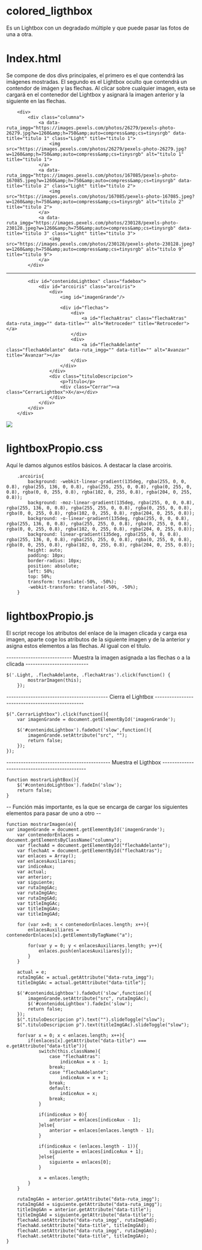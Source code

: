 # colored_ligthbox
Es un Lightbox con un degradado múltiple y que puede pasar las fotos de una a otra.

# Index.html

Se compone de dos divs principales, el primero es el que contendrá las imágenes mostradas. El segundo es el Lightbox oculto que contendrá un contendor de imágen y las flechas. Al clicar sobre cualquier imagen, esta se cargará en el contenedor del Lightbox y asignará la imagen anterior y la siguiente en las flechas.

        <div>
            <div class="columna">
                <a data-ruta_imgg="https://images.pexels.com/photos/26279/pexels-photo-26279.jpg?w=1260&amp;h=750&amp;auto=compress&amp;cs=tinysrgb" data-title="titulo 1" class="Light" title="titulo 1">
                    <img src="https://images.pexels.com/photos/26279/pexels-photo-26279.jpg?w=1260&amp;h=750&amp;auto=compress&amp;cs=tinysrgb" alt="titulo 1" title="titulo 1">
                </a>
                <a data-ruta_imgg="https://images.pexels.com/photos/167085/pexels-photo-167085.jpeg?w=1260&amp;h=750&amp;auto=compress&amp;cs=tinysrgb" data-title="titulo 2" class="Light" title="titulo 2">
                    <img src="https://images.pexels.com/photos/167085/pexels-photo-167085.jpeg?w=1260&amp;h=750&amp;auto=compress&amp;cs=tinysrgb" alt="titulo 2" title="titulo 2">
                </a>
                <a data-ruta_imgg="https://images.pexels.com/photos/230128/pexels-photo-230128.jpeg?w=1260&amp;h=750&amp;auto=compress&amp;cs=tinysrgb" data-title="titulo 3" class="Light" title="titulo 3">
                    <img src="https://images.pexels.com/photos/230128/pexels-photo-230128.jpeg?w=1260&amp;h=750&amp;auto=compress&amp;cs=tinysrgb" alt="titulo 9" title="titulo 9">
                </a>
            </div>
------------------------------------------------------------------------------------------------------------------------------
            <div id="contenidoLightbox" class="fadebox">
                <div id="arcoiris" class="arcoiris">
                    <div>
                        <img id="imagenGrande"/>

                        <div id="flechas">
                            <div>
                                <a id="flechaAtras" class="flechaAtras" data-ruta_imgg="" data-title="" alt="Retroceder" title="Retroceder"></a>
                            </div>
                            <div>
                                <a id="flechaAdelante" class="flechaAdelante" data-ruta_imgg="" data-title="" alt="Avanzar" title="Avanzar"></a>
                            </div>
                        </div>
                    </div>
                    <div class="tituloDescripcion">
                        <p>Título</p>
                        <div class="Cerrar"><a class="CerrarLightbox">X</a></div>
                    </div>
                </div>
            </div>
        </div>
 
 <img src="https://github.com/SA-full-stack-developer/colored_ligthbox/blob/master/images/2017-02-07_161758.png"/>

# lightboxPropio.css

Aquí le damos algunos estilos básicos. A destacar la clase arcoiris.

        .arcoiris{
            background: -webkit-linear-gradient(135deg, rgba(255, 0, 0, 0.8), rgba(255, 136, 0, 0.8), rgba(255, 255, 0, 0.8), rgba(0, 255, 0, 0.8), rgba(0, 0, 255, 0.8), rgba(102, 0, 255, 0.8), rgba(204, 0, 255, 0.8));
            background: -moz-linear-gradient(135deg, rgba(255, 0, 0, 0.8), rgba(255, 136, 0, 0.8), rgba(255, 255, 0, 0.8), rgba(0, 255, 0, 0.8), rgba(0, 0, 255, 0.8), rgba(102, 0, 255, 0.8), rgba(204, 0, 255, 0.8));
            background: -o-linear-gradient(135deg, rgba(255, 0, 0, 0.8), rgba(255, 136, 0, 0.8), rgba(255, 255, 0, 0.8), rgba(0, 255, 0, 0.8), rgba(0, 0, 255, 0.8), rgba(102, 0, 255, 0.8), rgba(204, 0, 255, 0.8));
            background: linear-gradient(135deg, rgba(255, 0, 0, 0.8), rgba(255, 136, 0, 0.8), rgba(255, 255, 0, 0.8), rgba(0, 255, 0, 0.8), rgba(0, 0, 255, 0.8), rgba(102, 0, 255, 0.8), rgba(204, 0, 255, 0.8));
            height: auto;
            padding: 10px;
            border-radius: 10px;
            position: absolute;
            left: 50%;
            top: 50%;
            transform: translate(-50%, -50%);
            -webkit-transform: translate(-50%, -50%);
        }

# lightboxPropio.js

El script recoge los atributos del enlace de la imagen clicada y carga esa imagen, aparte coge los atributos de la siguiente imagen y de la anterior y asigna estos elementos a las flechas. Al igual con el título.

--------------------------- Muestra la imagen asignada a las flechas o a la clicada --------------------------

	$('.Light, .flechaAdelante, .flechaAtras').click(function() {
        	mostrarImagen(this);
    	});
	
------------------------------------------ Cierra el Lightbox ------------------------------------------------

    $(".CerrarLightbox").click(function(){
        var imagenGrande = document.getElementById('imagenGrande');
        
        $('#contenidoLightbox').fadeOut('slow',function(){
            imagenGrande.setAttribute("src", "");
            return false;
        });
    });
    
------------------------------------------- Muestra el Ligthbox ----------------------------------------------

    function mostrarLightBox(){
        $('#contenidoLightbox').fadeIn('slow');
        return false;
    }
    
-- Función más importante, es la que se encarga de cargar los siguientes elementos para pasar de uno a otro --
    
    function mostrarImagen(e){
	var imagenGrande = document.getElementById('imagenGrande');
        var contenedorEnlaces = document.getElementsByClassName("columna");
        var flechaAd = document.getElementById("flechaAdelante");
        var flechaAt = document.getElementById("flechaAtras");
        var enlaces = Array();
        var enlacesAuxiliares;
        var indiceAux;
        var actual;
        var anterior;
        var siguiente;
        var rutaImgGAc;
        var rutaImgGAn;
        var rutaImgGAd;
        var titleImgGAc;
        var titleImgGAn;
        var titleImgGAd;
        
        for (var x=0; x < contenedorEnlaces.length; x++){
            enlacesAuxiliares = contenedorEnlaces[x].getElementsByTagName("a");
            
            for(var y = 0; y < enlacesAuxiliares.length; y++){
                enlaces.push(enlacesAuxiliares[y]);
            }
        }
        
        actual = e;
        rutaImgGAc = actual.getAttribute("data-ruta_imgg");
        titleImgGAc = actual.getAttribute("data-title");
        
        $('#contenidoLightbox').fadeOut('slow',function(){
            imagenGrande.setAttribute("src", rutaImgGAc);
            $('#contenidoLightbox').fadeIn('slow');
            return false;
        });
        $(".tituloDescripcion p").text("").slideToggle("slow");
        $(".tituloDescripcion p").text(titleImgGAc).slideToggle("slow");
        
        for(var x = 0; x < enlaces.length; x++){
            if(enlaces[x].getAttribute("data-title") === e.getAttribute("data-title")){
                switch(this.className){
                    case "flechaAtras":
                        indiceAux = x - 1;
                    break;
                    case "flechaAdelante":
                        indiceAux = x + 1;
                    break;
                    default:
                        indiceAux = x;
                    break;
                }
                
                if(indiceAux > 0){
                    anterior = enlaces[indiceAux - 1];
                }else{
                    anterior = enlaces[enlaces.length - 1];
                }
                
                if(indiceAux < (enlaces.length - 1)){
                    siguiente = enlaces[indiceAux + 1];
                }else{
                    siguiente = enlaces[0];
                }
                
                x = enlaces.length;
            }
        }
        
        rutaImgGAn = anterior.getAttribute("data-ruta_imgg");
        rutaImgGAd = siguiente.getAttribute("data-ruta_imgg");
        titleImgGAn = anterior.getAttribute("data-title");
        titleImgGAd = siguiente.getAttribute("data-title");
        flechaAd.setAttribute("data-ruta_imgg", rutaImgGAd);
        flechaAd.setAttribute("data-title", titleImgGAd);
        flechaAt.setAttribute("data-ruta_imgg", rutaImgGAn);
        flechaAt.setAttribute("data-title", titleImgGAn);
    }
